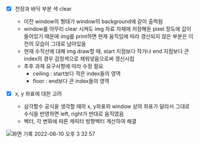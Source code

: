 - [x] 천장과 바닥 부분 색 clear
  - 이전 window의 형태가 window의 background에 같이 출력됨
  - window를 아무리 clear 시켜도 img 자료 자체에 저장해둔 pixel 정도에 값이 들어있기 때문에 img를 print하면 현재 움직임에 따라 갱신되지 않은 부분은 이전의 모습이 그대로 남아있음
  - 현재 수직선에 대해 img draw할 때, start 지점보다 작거나 end 지점보다 큰 index의 경우 검정색으로 채워넣음으로써 갱신시킴
  - 추후 과제 요구사항에 따라 수정 필요
    - ceiling : start보다 작은 index들의 영역
    - floor : end보다 큰 index들의 영역

- [x] x, y 좌표에 대한 고려
  - 삼각함수 공식을 생각할 때의 x, y좌표와 window 상의 좌표가 달라서 그대로 수식을 반영하면 left, right가 반대로 움직였음
  - 벡터, 각 변화에 따른 캐릭터 방향벡터 계산하여 해결

![화면 기록 2022-06-10 오후 3 32 57](https://user-images.githubusercontent.com/64132798/173007403-d08c098c-6625-4960-9d75-a4b8e08fd70f.gif)
